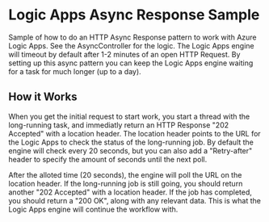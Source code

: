 # Logic Apps Async Response Sample
Sample of how to do an HTTP Async Response pattern to work with Azure Logic Apps.  See the AsyncController for the logic.  The Logic Apps engine will timeout by default after 1-2 minutes of an open HTTP Request.  By setting up this async pattern you can keep the Logic Apps engine waiting for a task for much longer (up to a day).

## How it Works ##

When you get the initial request to start work, you start a thread with the long-running task, and immediatly return an HTTP Response "202 Accepted" with a location header.  The location header points to the URL for the Logic Apps to check the status of the long-running job.  By default the engine will check every 20 seconds, but you can also add a "Retry-after" header to specify the amount of seconds until the next poll.

After the alloted time (20 seconds), the engine will poll the URL on the location header.  If the long-running job is still going, you should return another "202 Accepted" with a location header.  If the job has completed, you should return a "200 OK", along with any relevant data.  This is what the Logic Apps engine will continue the workflow with.

